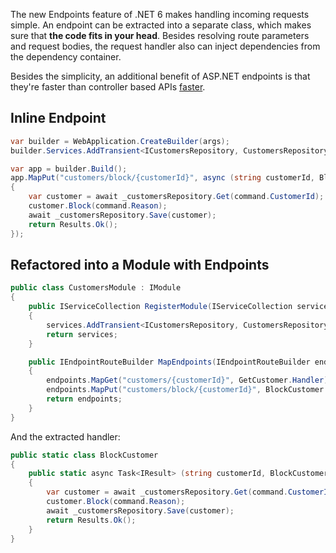 The new Endpoints feature of .NET 6 makes handling incoming requests simple.
An endpoint can be extracted into a separate class, which makes sure that **the code fits in your head**.
Besides resolving route parameters and request bodies, the request handler also can inject dependencies from the dependency container.

Besides the simplicity, an additional benefit of ASP.NET endpoints is that they're faster than controller based APIs [faster](https://devblogs.microsoft.com/aspnet/asp-net-core-updates-in-net-6-preview-4/).

## Inline Endpoint

```cs{5-11}:Program.cs
var builder = WebApplication.CreateBuilder(args);
builder.Services.AddTransient<ICustomersRepository, CustomersRepository>();

var app = builder.Build();
app.MapPut("customers/block/{customerId}", async (string customerId, BlockCustomer blockCustomer, ICustomersRepository customersRepository) =>
{
    var customer = await _customersRepository.Get(command.CustomerId);
    customer.Block(command.Reason);
    await _customersRepository.Save(customer);
    return Results.Ok();
});
```

## Refactored into a Module with Endpoints

```cs{9-14}:Modules/Customers/CustomersModule.cs
public class CustomersModule : IModule
{
    public IServiceCollection RegisterModule(IServiceCollection services)
    {
        services.AddTransient<ICustomersRepository, CustomersRepository>();
        return services;
    }

    public IEndpointRouteBuilder MapEndpoints(IEndpointRouteBuilder endpoints)
    {
        endpoints.MapGet("customers/{customerId}", GetCustomer.Handler);
        endpoints.MapPut("customers/block/{customerId}", BlockCustomer.Handler);
        return endpoints;
    }
}
```

And the extracted handler:

```cs:Modules/Customers/Endpoints/BlockCustomer.cs
public static class BlockCustomer
{
    public static async Task<IResult> (string customerId, BlockCustomer blockCustomer, ICustomersRepository customersRepository)
    {
        var customer = await _customersRepository.Get(command.CustomerId);
        customer.Block(command.Reason);
        await _customersRepository.Save(customer);
        return Results.Ok();
    }
}
```
